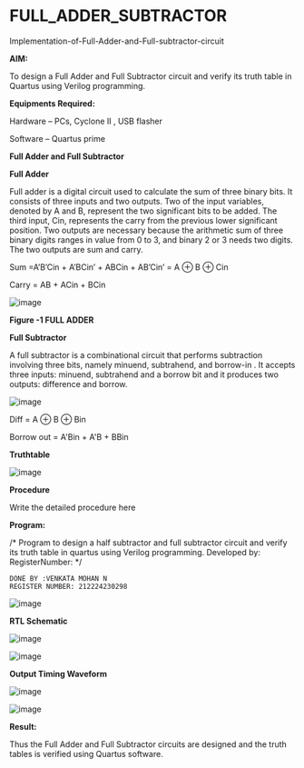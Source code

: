 # FULL_ADDER_SUBTRACTOR

Implementation-of-Full-Adder-and-Full-subtractor-circuit

**AIM:**

To design a Full Adder and Full Subtractor circuit and verify its truth table in Quartus using Verilog programming.

**Equipments Required:**

Hardware – PCs, Cyclone II , USB flasher

Software – Quartus prime

**Full Adder and Full Subtractor**

**Full Adder**

Full adder is a digital circuit used to calculate the sum of three binary bits. It consists of three inputs and two outputs. Two of the input variables, denoted by A and B, represent the two significant bits to be added. The third input, Cin, represents the carry from the previous lower significant position. Two outputs are necessary because the arithmetic sum of three binary digits ranges in value from 0 to 3, and binary 2 or 3 needs two digits. The two outputs are sum and carry.

Sum =A’B’Cin + A’BCin’ + ABCin + AB’Cin’ = A ⊕ B ⊕ Cin 

Carry = AB + ACin + BCin

![image](https://github.com/naavaneetha/FULL_ADDER_SUBTRACTOR/assets/154305477/0f30ba51-5ffb-4198-845f-18e054f675e7)

**Figure -1 FULL ADDER**

**Full Subtractor**

A full subtractor is a combinational circuit that performs subtraction involving three bits, namely minuend, subtrahend, and borrow-in . It accepts three inputs: minuend, subtrahend and a borrow bit and it produces two outputs: difference and borrow.

![image](https://github.com/naavaneetha/FULL_ADDER_SUBTRACTOR/assets/154305477/02b24f51-ab51-4304-9ad6-7b81ffc1ead5)

Diff = A ⊕ B ⊕ Bin 

Borrow out = A'Bin + A'B + BBin

**Truthtable**

![image](https://github.com/user-attachments/assets/ca698ca4-90f6-45c7-a5d8-9e5f4a7ddcb1)


**Procedure**

Write the detailed procedure here

**Program:**

/* Program to design a half subtractor and full subtractor circuit and verify its truth table in quartus using Verilog programming. Developed by: RegisterNumber:
*/
```
DONE BY :VENKATA MOHAN N
REGISTER NUMBER: 212224230298
```

![image](https://github.com/user-attachments/assets/57576559-c449-4df6-85fc-6e23d89e9d8e)


**RTL Schematic**

![image](https://github.com/user-attachments/assets/9f310711-0d94-4a32-a4e6-8092c59f64bd)

![image](https://github.com/user-attachments/assets/6659786a-af35-49b9-8ab2-3fa1e0548b79)



**Output Timing Waveform**

![image](https://github.com/user-attachments/assets/56bd2dbd-ae9c-408a-8aed-fbc4881309b6)


![image](https://github.com/user-attachments/assets/34ca037e-0ea1-4131-8de6-f4ff8679d13b)


**Result:**

Thus the Full Adder and Full Subtractor circuits are designed and the truth tables is verified using Quartus software.



